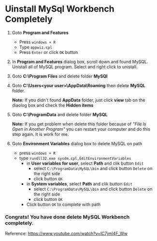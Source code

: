 # Uinstall MySql Workbench Completely
1. Goto **Program and Features**
   - Press `windows + R`
   - Type `appwiz.cpl`
   - Press `Enter` or click `OK` button
2. In **Program and Features** dialog box, scroll down and found MySQL. Unistall all of MySQL program. Select and right click to unistall.
3. Goto **C:\Program Files** and delete folder **MySQl**
4. Goto **C:\Users\<your user>\AppData\Roaming** then delete **MySQL** folder.

   **Note:**
   If you didn't found **AppData** folder, just click **view** tab on the diaolog box and check the **Hidden items**
   
5. Goto **C:\ProgramData** and delete folder **MySQL**

   **Note:**
   If you get problem when delete this folder because of _"File Is Open in Another Program"_ you can restart your computer and do this step again. It is work for me.
    
6. Goto **Environment Variables** dialog box to delete MySQL on path
   - press `windows + R`
   - type `rundll32.exe sysdm.cpl,EditEnvironmentVariables`
     - in **User variables for user**, select **Path** and clik button `Edit`
       - select `C:\ProgramData\MySQL\bin` and click button `Delete` on the right side
       - click button `OK`
     - in **System variables**, select **Path** and clik button `Edit`
       - select `C:\ProgramData\MySQL\bin` and click button `Delete` on the right side
       - click button `OK`
     - Click button `OK` to complete with path

### Congrats! You have done delete MySQL Workbench completely.

Reference: https://www.youtube.com/watch?v=IC7jmI4F_Ww
